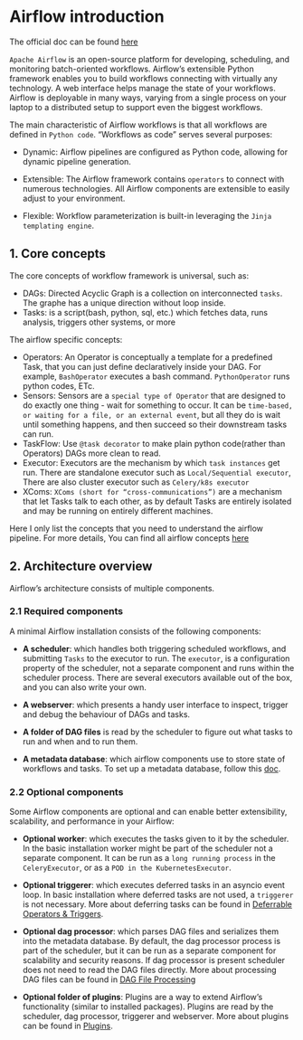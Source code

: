 # Airflow introduction

The official doc can be found [here](https://airflow.apache.org/docs/apache-airflow/stable/index.html)

`Apache Airflow` is an open-source platform for developing, scheduling, and monitoring batch-oriented workflows. 
Airflow’s extensible Python framework enables you to build workflows connecting with virtually any technology. 
A web interface helps manage the state of your workflows. Airflow is deployable in many ways, varying from a single 
process on your laptop to a distributed setup to support even the biggest workflows.


The main characteristic of Airflow workflows is that all workflows are defined in `Python code`. “Workflows as code” serves several purposes:

- Dynamic: Airflow pipelines are configured as Python code, allowing for dynamic pipeline generation.

- Extensible: The Airflow framework contains `operators` to connect with numerous technologies. All Airflow components are extensible to easily adjust to your environment.

- Flexible: Workflow parameterization is built-in leveraging the `Jinja templating engine`.

## 1. Core concepts

The core concepts of workflow framework is universal, such as:

- DAGs: Directed Acyclic Graph is a collection on interconnected `tasks`. The graphe has a unique direction without loop inside.
- Tasks: is a script(bash, python, sql, etc.) which fetches data, runs analysis, triggers other systems, or more

The airflow specific concepts:
- Operators: An Operator is conceptually a template for a predefined Task, that you can just define declaratively inside your DAG.
           For example, `BashOperator` executes a bash command. `PythonOperator` runs python codes, ETc.
- Sensors: Sensors are a `special type of Operator` that are designed to do exactly one thing - wait for something to 
           occur. It can be `time-based, or waiting for a file, or an external event`, but all they do is wait 
            until something happens, and then succeed so their downstream tasks can run.
- TaskFlow: Use `@task decorator` to make plain python code(rather than Operators) DAGs more clean to read.
- Executor: Executors are the mechanism by which `task instances` get run. There are standalone executor such as `Local/Sequential executor`,
            There are also cluster executor such as `Celery/k8s executor`
- XComs: `XComs (short for “cross-communications”)` are a mechanism that let Tasks talk to each other, as by 
          default Tasks are entirely isolated and may be running on entirely different machines.

Here I only list the concepts that you need to understand the airflow pipeline. For more details,
You can find all airflow concepts [here](https://airflow.apache.org/docs/apache-airflow/stable/core-concepts/overview.html)

## 2. Architecture overview

Airflow’s architecture consists of multiple components. 

### 2.1 Required components

A minimal Airflow installation consists of the following components:

- **A scheduler**: which handles both triggering scheduled workflows, and submitting `Tasks` to the executor to run. 
      The `executor`, is a configuration property of the scheduler, not a separate component and runs within 
       the scheduler process. There are several executors available out of the box, and you can also write your own.

- **A webserver**: which presents a handy user interface to inspect, trigger and debug the behaviour of DAGs and tasks.

- **A folder of DAG files** is read by the scheduler to figure out what tasks to run and when and to run them.

- **A metadata database**: which airflow components use to store state of workflows and tasks. 
   To set up a metadata database, follow this [doc](https://airflow.apache.org/docs/apache-airflow/stable/howto/set-up-database.html).

### 2.2 Optional components

Some Airflow components are optional and can enable better extensibility, scalability, and performance in your Airflow:

- **Optional worker**: which executes the tasks given to it by the scheduler. In the basic installation worker might 
                be part of the scheduler not a separate component. It can be run as a `long running process` in the `CeleryExecutor`, 
               or as a `POD in the KubernetesExecutor`.

- **Optional triggerer**: which executes deferred tasks in an asyncio event loop. In basic installation where 
                   deferred tasks are not used, a `triggerer` is not necessary. More about deferring tasks can be 
                   found in [Deferrable Operators & Triggers](https://airflow.apache.org/docs/apache-airflow/stable/authoring-and-scheduling/deferring.html).

- **Optional dag processor**: which parses DAG files and serializes them into the metadata database. By default, 
                    the dag processor process is part of the scheduler, but it can be run as a separate component for 
                    scalability and security reasons. If dag processor is present scheduler does not need to read 
                    the DAG files directly. More about processing DAG files can be found in [DAG File Processing](https://airflow.apache.org/docs/apache-airflow/stable/authoring-and-scheduling/dagfile-processing.html)

- **Optional folder of plugins**: Plugins are a way to extend Airflow’s functionality (similar to installed packages). 
                      Plugins are read by the scheduler, dag processor, triggerer and webserver. More about plugins can 
                      be found in [Plugins](https://airflow.apache.org/docs/apache-airflow/stable/authoring-and-scheduling/plugins.html).